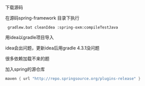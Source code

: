 下载源码

在源码spring-framework 目录下执行

````shell
 gradlew.bat cleanIdea :spring-oxm:compileTestJava
````

用idea以gradle项目导入



idea会出问题，更新idea后用gradle 4.3.1没问题



很多依赖加载不来的题

加入spring的源仓库

```gradle
maven { url "http://repo.springsource.org/plugins-release" }
```

